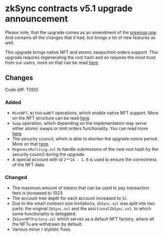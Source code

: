 # zkSync contracts v5.1 upgrade announcement

<!-- markdownlint-disable MD034 -->

Please note, that the upgrade comes as an amendment of the [previous one](./2021-02-26-upgrade). And contains all the changes that it had, but brings a lot of new features as well.

This upgrade brings native NFT and atomic swaps/limit orders support. This upgrade requires regenerating the root hash and so requires the most trust from our users, more on that can be read [here](https://medium.com/matter-labs/zksync-1-x-swaps-nfts-event-system-and-permissionless-token-listing-e126fcc04d61).

## Changes

Code diff: TODO

### Added

- `MintNFT`, `WithdrawNFT` operations, which enable native NFT support. More on the NFT structure can be read [here](../dev/nfts.md).
- `Swap` operation, which depending on the implementation may serve either atomic swaps or limit orders functionality. You can read more [here](../dev/swaps.md).
- The security council, which is able to shorten the upgrade notice period. More on that [here](https://medium.com/matter-labs/keeping-funds-safe-a-3-factor-approach-to-security-in-zksync-2-0-a70b0f53f360).
- `RegeneisMultisig.sol` to handle submissions of the new root hash by the security council during the upgrade.
- A special account with id `2**24 - 1`. It is used to ensure the correctness of the NFT data.

### Changed

- The maximum amount of tokens that can be used to pay transaction fees is increased to 1023.
- The account tree depth for each account increased to `32`.
- Due to the smart contract size limitations, `ZkSync.sol` was split into two parts: the original `ZkSync.sol` and the `AdditionalZkSync.sol`, to which some functionality is delegated.
- `ZkSyncNFTFactory.sol` which serves as a default NFT factory, where all the NFTs are withdrawn by default.
- Various minor / stylistic fixes.
